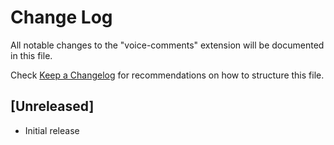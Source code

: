 # Change Log

All notable changes to the "voice-comments" extension will be documented in this file.

Check [Keep a Changelog](http://keepachangelog.com/) for recommendations on how to structure this file.

## [Unreleased]

- Initial release